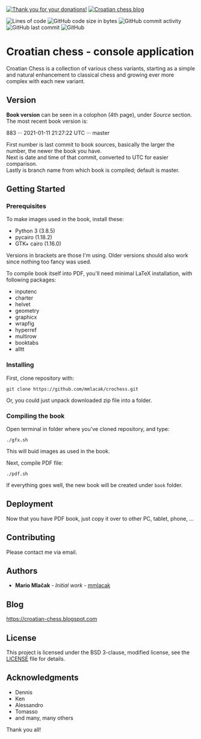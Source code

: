 <span class="badge-patreon"><a href="https://patreon.com/mmlacak" title="Thank you for your donations!"><img src="https://img.shields.io/badge/Patreon-Thank_you_for_your_donations!-F96854.svg?logo=patreon" alt="Thank you for your donations!" /></a></span>
<span class="badge-blogger"><a href="https://croatian-chess.blogspot.com/" title="Croatian chess blog"><img src="https://img.shields.io/badge/Blogger-Croatian_chess_blog-FF5722.svg?logo=blogger" alt="Croatian chess blog" /></a></span>

![Lines of code](https://img.shields.io/tokei/lines/github/mmlacak/crochess)
![GitHub code size in bytes](https://img.shields.io/github/languages/code-size/mmlacak/crochess)
![GitHub commit activity](https://img.shields.io/github/commit-activity/m/mmlacak/crochess)
![GitHub last commit](https://img.shields.io/github/last-commit/mmlacak/crochess)
![GitHub](https://img.shields.io/github/license/mmlacak/crochess)


# Croatian chess - console application

Croatian Chess is a collection of various chess variants,
starting as a simple and natural enhancement to classical
chess and growing ever more complex with each new variant.

## Version

**Book version** can be seen in a colophon (4th page), under
*Source* section. The most recent book version is:

883 ··· 2021-01-11 21:27:22 UTC ··· master

First number is last commit to book sources, basically the
larger the number, the newer the book you have.\
Next is date and time of that commit, converted to UTC for
easier comparison.\
Lastly is branch name from which book is compiled; default
is master.

## Getting Started

### Prerequisites

To make images used in the book, install these:
- Python 3 (3.8.5)
- pycairo (1.18.2)
- GTK+ cairo (1.16.0)

Versions in brackets are those I'm using. Older versions
should also work since nothing too fancy was used.

To compile book itself into PDF, you'll need minimal LaTeX
installation, with following packages:
  - inputenc
  - charter
  - helvet
  - geometry
  - graphicx
  - wrapfig
  - hyperref
  - multirow
  - booktabs
  - alltt

### Installing

First, clone repository with:

```
git clone https://github.com/mmlacak/crochess.git
```

Or, you could just unpack downloaded zip file into a folder.

### Compiling the book

Open terminal in folder where you've cloned repository, and type:

```
./gfx.sh
```

This will buid images as used in the book.

Next, compile PDF file:

```
./pdf.sh
```

If everything goes well, the new book will be created under `book` folder.

## Deployment

Now that you have PDF book, just copy it over to other PC, tablet, phone, ...

## Contributing

Please contact me via email.

## Authors

* **Mario Mlačak** - *Initial work* - [mmlacak](https://github.com/mmlacak)

## Blog

https://croatian-chess.blogspot.com

## License

This project is licensed under the BSD 3-clause, modified license,
see the [LICENSE](LICENSE) file for details.

## Acknowledgments

* Dennis
* Ken
* Alessandro
* Tomasso
* and many, many others

Thank you all!
